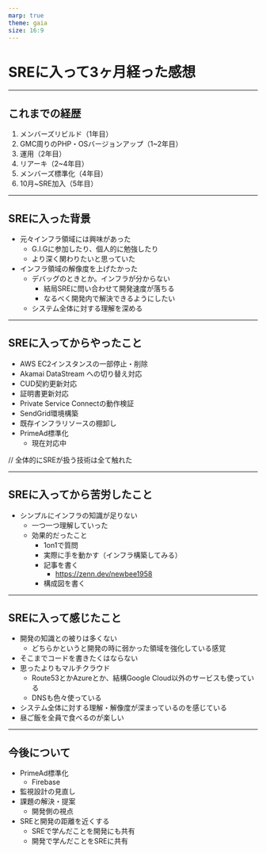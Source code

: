 ```yaml
---
marp: true
theme: gaia
size: 16:9
---
```


<!--
_class: lead
_footer: ""
_paginate: false
-->

# SREに入って3ヶ月経った感想

---

## これまでの経歴

1. メンバーズリビルド（1年目）
2. GMC周りのPHP・OSバージョンアップ（1~2年目）
3. 運用（2年目）
4. リアーキ（2~4年目）
5. メンバーズ標準化（4年目）
6. 10月~SRE加入（5年目）

---

## SREに入った背景

- 元々インフラ領域には興味があった
    - G.I.Gに参加したり、個人的に勉強したり
    - より深く関わりたいと思っていた
- インフラ領域の解像度を上げたかった
    - デバッグのときとか。インフラが分からない
        - 結局SREに問い合わせて開発速度が落ちる
        - なるべく開発内で解決できるようにしたい
    - システム全体に対する理解を深める

---
        
## SREに入ってからやったこと

- AWS EC2インスタンスの一部停止・削除
- Akamai DataStream への切り替え対応
- CUD契約更新対応
- 証明書更新対応
- Private Service Connectの動作検証
- SendGrid環境構築    
- 既存インフラリソースの棚卸し
- PrimeAd標準化
    - 現在対応中

// 全体的にSREが扱う技術は全て触れた

---

## SREに入ってから苦労したこと

- シンプルにインフラの知識が足りない
    - 一つ一つ理解していった
    - 効果的だったこと
        - 1on1で質問
        - 実際に手を動かす（インフラ構築してみる）
        - 記事を書く
            - https://zenn.dev/newbee1958
        - 構成図を書く
     
---

## SREに入って感じたこと 
    
- 開発の知識との被りは多くない
    - どちらかというと開発の時に弱かった領域を強化している感覚
- そこまでコードを書きたくはならない 
- 思ったよりもマルチクラウド
    - Route53とかAzureとか、結構Google Cloud以外のサービスも使っている
    - DNSも色々使っている
- システム全体に対する理解・解像度が深まっているのを感じている
- 昼ご飯を全員で食べるのが楽しい

---

## 今後について

- PrimeAd標準化
    - Firebase
- 監視設計の見直し
- 課題の解決・提案
    - 開発側の視点
- SREと開発の距離を近くする
    - SREで学んだことを開発にも共有
    - 開発で学んだことをSREに共有
